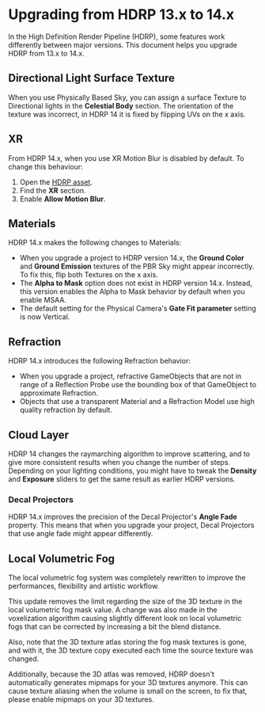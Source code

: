 # Upgrading from HDRP 13.x to 14.x

In the High Definition Render Pipeline (HDRP), some features work differently between major versions. This document helps you upgrade HDRP from 13.x to 14.x.

## Directional Light Surface Texture

When you use Physically Based Sky, you can assign a surface Texture to Directional lights in the **Celestial Body** section. The orientation of the texture was incorrect, in HDRP 14 it is fixed by flipping UVs on the x axis. 

## XR

From HDRP 14.x, when you use XR Motion Blur is disabled by default. To change this behaviour:

1. Open the [HDRP asset](HDRP-Asset.md).
2. Find the **XR** section.
3. Enable **Allow Motion Blur**.

## Materials

HDRP 14.x makes the following changes to Materials:

- When you upgrade a project to HDRP version 14.x, the **Ground Color** and **Ground Emission** textures of the PBR Sky might appear incorrectly. To fix this, flip both Textures on the x axis.
- The **Alpha to Mask** option does not exist in HDRP version 14.x. Instead, this version enables the Alpha to Mask behavior by default when you enable MSAA.
- The default setting for the Physical Camera's **Gate Fit parameter** setting is now Vertical.

## Refraction

HDRP 14.x introduces the following Refraction behavior:

- When you upgrade a project, refractive GameObjects that are not in range of a Reflection Probe use the bounding box of that GameObject to approximate Refraction.
- Objects that use a transparent Material and a Refraction Model use high quality refraction by default.

## Cloud Layer

HDRP 14 changes the raymarching algorithm to improve scattering, and to give more consistent results when you change the number of steps. Depending on your lighting conditions, you might have to tweak the **Density** and **Exposure** sliders to get the same result as earlier HDRP versions.

### Decal Projectors

HDRP 14.x improves the precision of the Decal Projector's **Angle Fade** property. This means that when you upgrade your project, Decal Projectors that use angle fade might appear differently.

## Local Volumetric Fog

The local volumetric fog system was completely rewritten to improve the performances, flexibility and artistic workflow.

This update removes the limit regarding the size of the 3D texture in the local volumetric fog mask value. A change was also made in the voxelization algorithm causing slightly different look on local volumetric fogs that can be corrected by increasing a bit the blend distance.

Also, note that the 3D texture atlas storing the fog mask textures is gone, and with it, the 3D texture copy executed each time the source texture was changed.

Additionally, because the 3D atlas was removed, HDRP doesn't automatically generates mipmaps for your 3D textures anymore. This can cause texture aliasing when the volume is small on the screen, to fix that, please enable mipmaps on your 3D textures.

